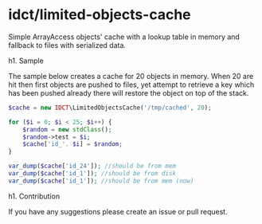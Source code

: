 idct/limited-objects-cache
==========================

Simple ArrayAccess objects' cache with a lookup table in memory and fallback to
files with serialized data.

h1. Sample

The sample below creates a cache for 20 objects in memory. When 20 are hit then
first objects are pushed to files, yet attempt to retrieve a key which has been 
pushed already there will restore the object on top of the stack.

```php
$cache = new IDCT\LimitedObjectsCache('/tmp/cached', 20);

for ($i = 0; $i < 25; $i++) {
    $random = new stdClass();
    $random->test = $i;
    $cache['id_'. $i] = $random;
}

var_dump($cache['id_24']); //should be from mem
var_dump($cache['id_1']); //should be from disk
var_dump($cache['id_1']); //should be from mem (now)
```

h1. Contribution

If you have any suggestions please create an issue or pull request.